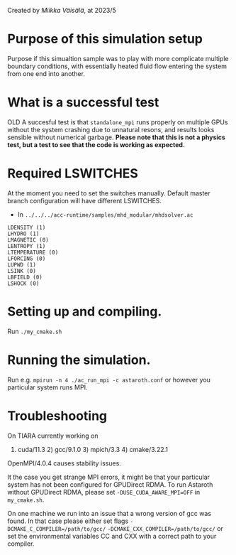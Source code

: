 Created by *Miikka Väisälä*, at 2023/5

# Purpose of this simulation setup 

Purpose if this simualtion sample was to play with more complicate multiple
boundary conditions, with essentially heated fluid flow entering the system from
one end into another. 

# What is a successful test

OLD A succesful test is that `standalone_mpi` runs properly on multiple GPUs
without the system crashing due to unnatural resons, and results looks sensible
without numerical garbage. **Please note that this is not a physics test, but a
test to see that the code is working as expected.**

# Required LSWITCHES 

At the moment you need to set the switches manually. Default master branch
configuration will have different LSWITCHES.

* In `../../../acc-runtime/samples/mhd_modular/mhdsolver.ac`

```
LDENSITY (1)
LHYDRO (1)
LMAGNETIC (0)
LENTROPY (1)
LTEMPERATURE (0)
LFORCING (0)
LUPWD (1)
LSINK (0)
LBFIELD (0)
LSHOCK (0)
```

# Setting up and compiling.

Run `./my_cmake.sh`

# Running the simulation. 

Run e.g. `mpirun -n 4 ./ac_run_mpi -c astaroth.conf` or however you particular
system runs MPI. 

# Troubleshooting

On TIARA currently working on 

 1) cuda/11.3      2) gcc/9.1.0      3) mpich/3.3      4) cmake/3.22.1

OpenMPI/4.0.4 causes stability issues. 

It the case you get strange MPI errors, it might be that your particular system
has not been configured for GPUDirect RDMA. To run Astaroth without GPUDirect
RDMA, please set `-DUSE_CUDA_AWARE_MPI=OFF` in `my_cmake.sh`. 

On one machine we run into an issue that a wrong version of gcc was found. In
that case please either set flags `-DCMAKE_C_COMPILER=/path/to/gcc/`
`-DCMAKE_CXX_COMPILER=/path/to/gcc/` or set the environmental variables CC and
CXX with a correct path to your compiler. 
